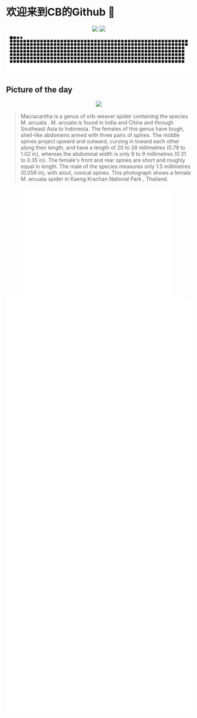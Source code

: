 
# 欢迎来到CB的Github 👋

<div align="center">
  <img height="137px" src="https://github-readme-stats.vercel.app/api?username=SuperCB&show_icons=true&theme=radical" />
  <img height="137px" src="https://github-readme-stats.vercel.app/api/top-langs/?username=SuperCB&hide_title=true&hide_border=true&layout=compact&langs_count=6&text_color=000&icon_color=fff" />
</div>


<div align="center">
    <img src="./contribution-snake/github-contribution-grid-snake.svg" />
</div>



## Picture of the day
<div align="center">
  <img width=400px src="https://upload.wikimedia.org/wikipedia/commons/thumb/d/d9/Macracantha_arcuata_-_Curved_Spiny_Spider_%288550192839%29_by_Rushen_edit.jpg/525px-Macracantha_arcuata_-_Curved_Spiny_Spider_%288550192839%29_by_Rushen_edit.jpg" />
</div>

>Macracantha  is a  genus  of  orb-weaver spider  containing the species  M. arcuata .  M. arcuata  is found in India and China and through Southeast Asia to Indonesia. The females of this genus have tough, shell-like abdomens armed with three pairs of spines. The middle spines project upward and outward, curving in toward each other along their length, and have a length of 20 to 26 millimetres (0.79 to 1.02 in), whereas the abdominal width is only 8 to 9 millimetres (0.31 to 0.35 in). The female's front and rear spines are short and roughly equal in length. The male of the species measures only 1.5 millimetres (0.059 in), with stout, conical spines. This photograph shows a female  M. arcuata  spider in  Kaeng Krachan National Park , Thailand.



<div align="center">
  <img height="300px" src="base_metrics.svg" />
  <img  src="metrics.plugin.calendar.full.svg" />
</div>


<div align="center">
  <img  src="plugin_metrics.svg" /> 
</div>
